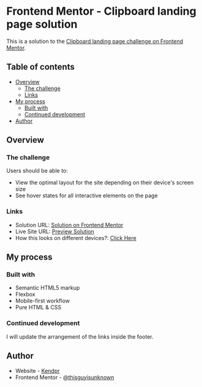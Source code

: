 # Frontend Mentor - Clipboard landing page solution

This is a solution to the [Clipboard landing page challenge on Frontend Mentor](https://www.frontendmentor.io/challenges/clipboard-landing-page-5cc9bccd6c4c91111378ecb9).
## Table of contents

- [Overview](#overview)
  - [The challenge](#the-challenge)
  - [Links](#links)
- [My process](#my-process)
  - [Built with](#built-with)
  - [Continued development](#continued-development)
- [Author](#author)

## Overview

### The challenge

Users should be able to:

- View the optimal layout for the site depending on their device's screen size
- See hover states for all interactive elements on the page

### Links

- Solution URL: [Solution on Frontend Mentor](#)
- Live Site URL: [Preview Solution](https://RealKendpr.github.io/clipboard-landing-page)
- How this looks on different devices?: [Click Here](https://ui.dev/amiresponsive?url=https://RealKendpr.github.io/clipboard-landing-page/)

## My process

### Built with

- Semantic HTML5 markup
- Flexbox
- Mobile-first workflow
- Pure HTML & CSS

### Continued development

I will update the arrangement of the links inside the footer.

## Author
- Website - [Kendpr](https://kendpr.blogspot.com)
- Frontend Mentor - [@thisguyisunknown](https://www.frontendmentor.io/profile/thisguyisunknown)

